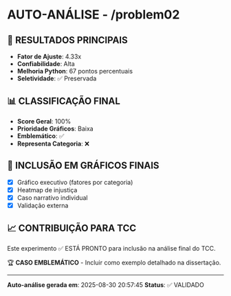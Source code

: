 # AUTO-ANÁLISE - /problem02

## 🎯 RESULTADOS PRINCIPAIS
- **Fator de Ajuste**: 4.33x
- **Confiabilidade**: Alta
- **Melhoria Python**: 67 pontos percentuais
- **Seletividade**: ✅ Preservada

## 📊 CLASSIFICAÇÃO FINAL
- **Score Geral**: 100%
- **Prioridade Gráficos**: Baixa
- **Emblemático**: ✅
- **Representa Categoria**: ❌

## 🔗 INCLUSÃO EM GRÁFICOS FINAIS
- [x] Gráfico executivo (fatores por categoria)
- [x] Heatmap de injustiça
- [x] Caso narrativo individual
- [x] Validação externa

## 📈 CONTRIBUIÇÃO PARA TCC
Este experimento ✅ ESTÁ PRONTO para inclusão na análise final do TCC.

🏆 **CASO EMBLEMÁTICO** - Incluir como exemplo detalhado na dissertação.

---
**Auto-análise gerada em**: 2025-08-30 20:57:45
**Status**: ✅ VALIDADO
